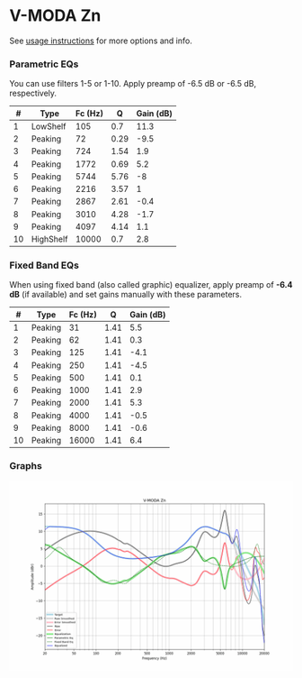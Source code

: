# V-MODA Zn
See [usage instructions](https://github.com/jaakkopasanen/AutoEq#usage) for more options and info.

### Parametric EQs
You can use filters 1-5 or 1-10. Apply preamp of -6.5 dB or -6.5 dB, respectively.

|   # | Type      |   Fc (Hz) |    Q |   Gain (dB) |
|-----|-----------|-----------|------|-------------|
|   1 | LowShelf  |       105 | 0.7  |        11.3 |
|   2 | Peaking   |        72 | 0.29 |        -9.5 |
|   3 | Peaking   |       724 | 1.54 |         1.9 |
|   4 | Peaking   |      1772 | 0.69 |         5.2 |
|   5 | Peaking   |      5744 | 5.76 |        -8   |
|   6 | Peaking   |      2216 | 3.57 |         1   |
|   7 | Peaking   |      2867 | 2.61 |        -0.4 |
|   8 | Peaking   |      3010 | 4.28 |        -1.7 |
|   9 | Peaking   |      4097 | 4.14 |         1.1 |
|  10 | HighShelf |     10000 | 0.7  |         2.8 |

### Fixed Band EQs
When using fixed band (also called graphic) equalizer, apply preamp of **-6.4 dB** (if available) and set gains manually with these parameters.

|   # | Type    |   Fc (Hz) |    Q |   Gain (dB) |
|-----|---------|-----------|------|-------------|
|   1 | Peaking |        31 | 1.41 |         5.5 |
|   2 | Peaking |        62 | 1.41 |         0.3 |
|   3 | Peaking |       125 | 1.41 |        -4.1 |
|   4 | Peaking |       250 | 1.41 |        -4.5 |
|   5 | Peaking |       500 | 1.41 |         0.1 |
|   6 | Peaking |      1000 | 1.41 |         2.9 |
|   7 | Peaking |      2000 | 1.41 |         5.3 |
|   8 | Peaking |      4000 | 1.41 |        -0.5 |
|   9 | Peaking |      8000 | 1.41 |        -0.6 |
|  10 | Peaking |     16000 | 1.41 |         6.4 |

### Graphs
![](./V-MODA%20Zn.png)
